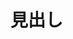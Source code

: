 <!--
title:   タイポグラフィを維持するためにテキストを完全にコンポーネントする
tags:    Vue.js,storybook,フロントエンド
id:      14625860116ea1ed6b5c
private: true
-->


# 見出し